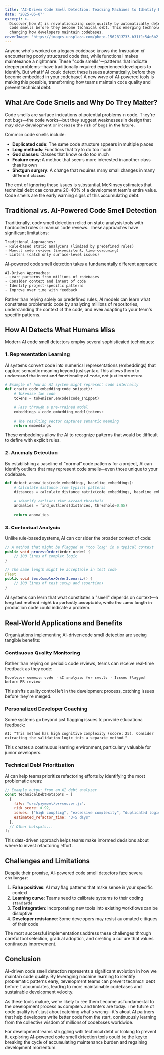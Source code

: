 ```yaml
---
title: 'AI-Driven Code Smell Detection: Teaching Machines to Identify Bad Practices'
date: '2025-05-07'
excerpt: >-
  Discover how AI is revolutionizing code quality by automatically detecting
  code smells before they become technical debt. This emerging technology is
  changing how developers maintain codebases.
coverImage: 'https://images.unsplash.com/photo-1562813733-b31f1c54e6b2'
---
```

Anyone who's worked on a legacy codebase knows the frustration of encountering poorly structured code that, while functional, makes maintenance a nightmare. These "code smells"—patterns that indicate deeper problems—have traditionally required experienced developers to identify. But what if AI could detect these issues automatically, before they become embedded in your codebase? A new wave of AI-powered tools is making this possible, transforming how teams maintain code quality and prevent technical debt.

## What Are Code Smells and Why Do They Matter?

Code smells are surface indications of potential problems in code. They're not bugs—the code works—but they suggest weaknesses in design that may slow development or increase the risk of bugs in the future.

Common code smells include:

- **Duplicated code**: The same code structure appears in multiple places
- **Long methods**: Functions that try to do too much
- **God classes**: Classes that know or do too much
- **Feature envy**: A method that seems more interested in another class than its own
- **Shotgun surgery**: A change that requires many small changes in many different classes

The cost of ignoring these issues is substantial. McKinsey estimates that technical debt can consume 20-40% of a development team's entire value. Code smells are the early warning signs of this accumulating debt.

## Traditional vs. AI-Powered Code Smell Detection

Traditionally, code smell detection relied on static analysis tools with hardcoded rules or manual code reviews. These approaches have significant limitations:

```text
Traditional Approaches:
- Rule-based static analyzers (limited by predefined rules)
- Manual code reviews (inconsistent, time-consuming)
- Linters (catch only surface-level issues)
```

AI-powered code smell detection takes a fundamentally different approach:

```text
AI-Driven Approaches:
- Learn patterns from millions of codebases
- Consider context and intent of code
- Identify project-specific patterns
- Improve over time with feedback
```

Rather than relying solely on predefined rules, AI models can learn what constitutes problematic code by analyzing millions of repositories, understanding the context of the code, and even adapting to your team's specific patterns.

## How AI Detects What Humans Miss

Modern AI code smell detectors employ several sophisticated techniques:

### 1. Representation Learning

AI systems convert code into numerical representations (embeddings) that capture semantic meaning beyond just syntax. This allows them to understand the intent and functionality of code, not just its structure.

```python
# Example of how an AI system might represent code internally
def create_code_embedding(code_snippet):
    # Tokenize the code
    tokens = tokenizer.encode(code_snippet)
    
    # Pass through a pre-trained model
    embeddings = code_embedding_model(tokens)
    
    # The resulting vector captures semantic meaning
    return embeddings
```

These embeddings allow the AI to recognize patterns that would be difficult to define with explicit rules.

### 2. Anomaly Detection

By establishing a baseline of "normal" code patterns for a project, AI can identify outliers that may represent code smells—even those unique to your codebase.

```python
def detect_anomalies(code_embeddings, baseline_embeddings):
    # Calculate distance from typical patterns
    distances = calculate_distance_matrix(code_embeddings, baseline_embeddings)
    
    # Identify outliers that exceed threshold
    anomalies = find_outliers(distances, threshold=0.85)
    
    return anomalies
```

### 3. Contextual Analysis

Unlike rule-based systems, AI can consider the broader context of code:

```java
// A method that might be flagged as "too long" in a typical context
public void processOrder(Order order) {
    // 100 lines of complex logic
}

// The same length might be acceptable in test code
@Test
public void testComplexOrderScenario() {
    // 100 lines of test setup and assertions
}
```

AI systems can learn that what constitutes a "smell" depends on context—a long test method might be perfectly acceptable, while the same length in production code could indicate a problem.

## Real-World Applications and Benefits

Organizations implementing AI-driven code smell detection are seeing tangible benefits:

### Continuous Quality Monitoring

Rather than relying on periodic code reviews, teams can receive real-time feedback as they code:

```text
Developer commits code → AI analyzes for smells → Issues flagged before PR review
```

This shifts quality control left in the development process, catching issues before they're merged.

### Personalized Developer Coaching

Some systems go beyond just flagging issues to provide educational feedback:

```text
AI: "This method has high cognitive complexity (score: 25). Consider extracting the validation logic into a separate method."
```

This creates a continuous learning environment, particularly valuable for junior developers.

### Technical Debt Prioritization

AI can help teams prioritize refactoring efforts by identifying the most problematic areas:

```javascript
// Example output from an AI debt analyzer
const technicalDebtHotspots = [
  {
    file: "src/payment/processor.js",
    risk_score: 0.92,
    issues: ["high coupling", "excessive complexity", "duplicated logic"],
    estimated_refactor_time: "3-5 days"
  },
  // Other hotspots...
];
```

This data-driven approach helps teams make informed decisions about where to invest refactoring effort.

## Challenges and Limitations

Despite their promise, AI-powered code smell detectors face several challenges:

1. **False positives**: AI may flag patterns that make sense in your specific context
2. **Learning curve**: Teams need to calibrate systems to their coding standards
3. **Tool integration**: Incorporating new tools into existing workflows can be disruptive
4. **Developer resistance**: Some developers may resist automated critiques of their code

The most successful implementations address these challenges through careful tool selection, gradual adoption, and creating a culture that values continuous improvement.

## Conclusion

AI-driven code smell detection represents a significant evolution in how we maintain code quality. By leveraging machine learning to identify problematic patterns early, development teams can prevent technical debt before it accumulates, leading to more maintainable codebases and sustainable development velocity.

As these tools mature, we're likely to see them become as fundamental to the development process as compilers and linters are today. The future of code quality isn't just about catching what's wrong—it's about AI partners that help developers write better code from the start, continuously learning from the collective wisdom of millions of codebases worldwide.

For development teams struggling with technical debt or looking to prevent it, exploring AI-powered code smell detection tools could be the key to breaking the cycle of accumulating maintenance burden and regaining development momentum.
